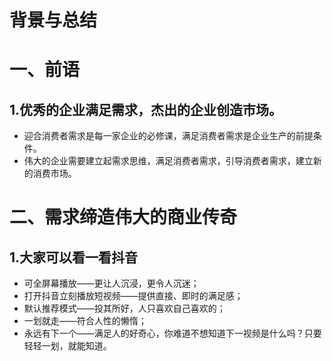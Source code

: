 # 背景与总结

# 一、前语
## 1.优秀的企业满足需求，杰出的企业创造市场。
* 迎合消费者需求是每一家企业的必修课，满足消费者需求是企业生产的前提条件。
* 伟大的企业需要建立起需求思维，满足消费者需求，引导消费者需求，建立新的消费市场。

# 二、需求缔造伟大的商业传奇
## 1.大家可以看一看抖音
* 可全屏幕播放——更让人沉浸，更令人沉迷；
* 打开抖音立刻播放短视频——提供直接、即时的满足感；
* 默认推荐模式——投其所好，人只喜欢自己喜欢的；
* 一划就走——符合人性的懒惰；
* 永远有下一个——满足人的好奇心，你难道不想知道下一视频是什么吗？只要轻轻一划，就能知道。